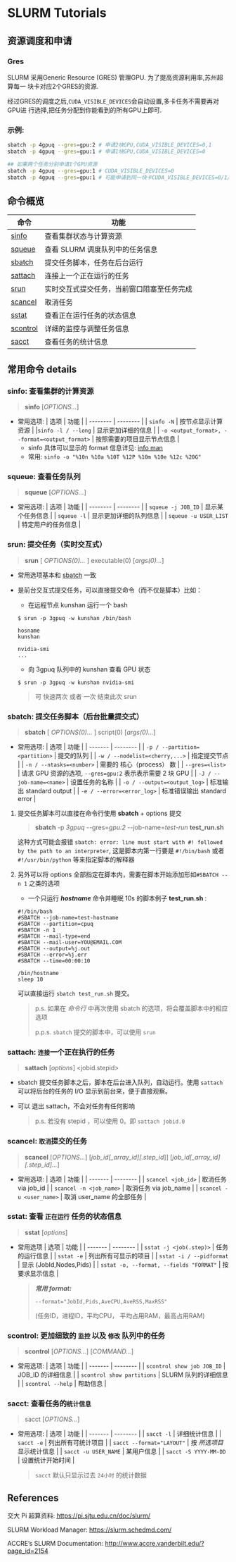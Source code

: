# SLURM Tutorials 
## 资源调度和申请
### Gres
SLURM 采用Generic Resource (GRES) 管理GPU. 为了提高资源利用率,苏州超算每一
块卡对应2个GRES的资源.

经过GRES的调度之后,`CUDA_VISIBLE_DEVICES`会自动设置,多卡任务不需要再对GPU进
行选择,把任务分配到你能看到的所有GPU上即可.

### 示例:
```bash
sbatch -p 4gpuq --gres=gpu:2 # 申请2块GPU,CUDA_VISIBLE_DEVICES=0,1
sbatch -p 4gpuq --gres=gpu:1 # 申请1块GPU,CUDA_VISIBLE_DEVICES=0

## 如果两个任务分别申请1个GPU资源
sbatch -p 4gpuq --gres=gpu:1 # CUDA_VISIBLE_DEVICES=0
sbatch -p 4gpuq --gres=gpu:1 # 可能申请到同一块卡CUDA_VISIBLE_DEVICES=0/1/2/3
```
## 命令概览

| 命令 | 功能 |
| -------- | -------- |
| [sinfo](#sinfo)    | 查看集群状态与计算资源 |
| [squeue](#squeue)   | 查看 SLURM 调度队列中的任务信息 |
| [sbatch](#sbatch)   | 提交任务脚本，任务在后台运行 |
| [sattach](#sattach)  | 连接上一个正在运行的任务 |
| [srun](#srun)     | 实时交互式提交任务，当前窗口阻塞至任务完成 |
| [scancel](#scancel)  | 取消任务 |
| [sstat](#sstat)    | 查看正在运行任务的状态信息|
| [scontrol](#scontrol) | 详细的监控与调整任务信息|
| [sacct](#sacct)    | 查看任务的统计信息 |



## 常用命令 details

### <span id="sinfo"> **sinfo**: 查看集群的计算资源 </span>

> **sinfo** [*OPTIONS...*]

* 常用选项:
    | 选项 | 功能 |
    | -------- | -------- |
    | `sinfo -N`     | 按节点显示计算资源 |
    |`sinfo -l / --long` | 显示更加详细的信息 |
    |  `-o <output_format>, --format=<output_format>` | 按照需要的项目显示节点信息 |
    * sinfo 具体可以显示的 format 信息详见: [info man](https://slurm.schedmd.com/sinfo.html)
    * 常用: `sinfo -o "%10n %10a %10T %12P %10m %10e %12c %20G"` 

### <span id="squeue"> **squeue**: 查看任务队列 </span>

> **squeue** [*OPTIONS...*]

* 常用选项:
    | 选项 | 功能 |
    | -------- | -------- |
    | `squeue -j JOB_ID`     | 显示某个任务信息 |
    | `squeue -l` | 显示更加详细的队列信息 |
    | `squeue -u USER_LIST` | 特定用户的任务信息 |

### <span id="srun"> **srun**: 提交任务（实时交互式） </span>

> **srun** [ *OPTIONS(0)...* ] executable(0) [*args(0)...*]

 * 常用选项基本和 [sbatch](#sbatch) 一致

 * 是前台交互式提交任务，可以直接提交命令（而不仅是脚本）比如：

     * 在远程节点 kunshan 运行一个 bash
     ```
     $ srun -p 3gpuq -w kunshan /bin/bash
     
     hosname 
     kunshan
     
     nvidia-smi 
     ...
     ```
     * 向 3gpuq 队列中的 kunshan 查看 GPU 状态
     ```
     $ srun -p 3gpuq -w kunshan nvidia-smi
     ```
     > 可 快速两次 <ctrl-c> 或者 一次 <ctrl-d> 结束此次 srun

### <span id="sbatch"> **sbatch**: 提交任务脚本（后台批量提交式）</span>

> **sbatch** [ *OPTIONS(0)...* ] script(0) [*args(0)...*]

 * 常用选项:
    | 选项 | 功能 |
    | ------- | -------- |
    | `-p / --partition=<partition>` | 提交的队列 |
    | `-w / --nodelist=<cherry,...>` | 指定提交节点 |
    | `-n / --ntasks=<number>` |  需要的 核心（process） 数 | 
    | `--gres=<list>` | 请求 GPU 资源的选项, `--gres=gpu:2` 表示表示需要 2 块 GPU |
    | `-J / --job-name=<name>` | 设置任务的名称 |
    | `-o / --output=<output_log>` | 标准输出 standard output |
    | `-e / --error=<error_log>` | 标准错误输出 standard error  |

 1. 提交任务脚本可以直接在命令行使用 **sbatch** + options 提交

     > **sbatch** -p *3gpuq* --gres=*gpu:2* --job-name=*test-run* **test_run.sh** 
    
    这种方式可能会报错 `sbatch: error: line must start with #! followed by the path to an interpreter`, 这是脚本内第一行要是 `#!/bin/bash` 或者 `#!/usr/bin/python` 等来指定脚本的解释器
    
 2. 另外可以将 options 全部指定在脚本内，需要在脚本开始添加形如`#SBATCH --n 1`  之类的选项
     
    * 一个只运行 ***hostname*** 命令并睡眠 10s 的脚本例子 **test_run.sh** :
    ```
    #!/bin/bash
    #SBATCH --job-name=test-hostname
    #SBATCH --partition=cpuq
    #SBATCH -n 1
    #SBATCH --mail-type=end
    #SBATCH --mail-user=YOU@EMAIL.COM
    #SBATCH --output=%j.out
    #SBATCH --error=%j.err
    #SBATCH --time=00:00:10

    /bin/hostname
    sleep 10
    ```
    可以直接运行 `sbatch test_run.sh` 提交。
    
    > p.s. 如果在 *命令行* 中再次使用 sbatch 的选项，将会覆盖脚本中的相应选项
    > 
    > p.p.s. `sbatch` 提交的脚本中，可以使用 `srun` 
    
### <span id="sattach"> **sattach**: `连接`一个正在执行的任务 </span>

> **sattach** [*options*] <jobid.stepid> 

 * sbatch 提交任务脚本之后，脚本在后台进入队列，自动运行。使用 `sattach` 可以将后台的任务的 I/O 显示到前台来，便于直接观察。
 * 可以 <ctrl-c> 退出 sattach，不会对任务有任何影响

    > p.s. 若没有 stepid ，可以使用 0。即 `sattach jobid.0`

### <span id="scancel"> **scancel**: `取消`提交的任务 </span>

> **scancel** [*OPTIONS...*] [*job_id[_array_id][.step_id*]] [*job_id[_array_id][.step_id]...*]

 * 常用选项:
    | 选项 | 功能 |
    | ------- | -------- |
    | `scancel <job_id>` | 取消任务 via job_id |
    | `scancel -n <job_name>` | 取消任务 via job_name |
    | `scancel -u <user_name>` |  取消 user_name 的全部任务 | 

### <span id="sstat"> **sstat**: 查看 `正在运行` 任务的状态信息
    
> **sstat** [*options*]

 * 常用选项
    | 选项 | 功能 |
    | ------- | -------- |
    | `sstat -j <job(.step)>` | 任务的运行信息 |
    | `sstat -e` | 列出所有可显示的项目 |
    | `sstat -i / --pidformat` | 显示 (JobId,Nodes,Pids) | 
    | `sstat -o, --format, --fields "FORMAT"` | 按要求显示信息 |
    
    > ***常用 format:*** 
    > 
    > `--format="JobId,Pids,AveCPU,AveRSS,MaxRSS" ` 
    > 
    > (任务ID，进程ID，平均CPU， 平均占用RAM，最高占用RAM)

### <span id="scontrol"> **scontrol**: 更加细致的 `监控` 以及 `修改` 队列中的任务 </span>

> **scontrol** [*OPTIONS...*] [*COMMAND...*]

 * 常用选项:
    | 选项 | 功能 |
    | ------- | -------- |
    | `scontrol show job JOB_ID` | JOB_ID 的详细信息 |
    | `scontrol show partitions` | SLURM 队列的详细信息 |
    | `scontrol --help` | 帮助信息 |

### <span id="sacct"> **sacct**: 查看任务的`统计信息` </span> 

> sacct [*OPTIONS...*]
 
 * 常用选项: 
    | 选项 | 功能 |
    | ------- | -------- |
    | `sacct -l` | 详细统计信息 |
    | `sacct -e` | 列出所有可统计项目 |
    | `sacct --format="LAYOUT"` | 按 *所选项目* 显示统计信息 | 
    | `sacct -u USER_NAME` | 某用户信息 |
    | `sacct -S YYYY-MM-DD` | 设置统计开始时间 |

    > `sacct` 默认只显示过去 `24小时` 的统计数据

## References
交大 Pi 超算资料: https://pi.sjtu.edu.cn/doc/slurm/

SLURM Workload Manager: https://slurm.schedmd.com/

ACCRE’s SLURM Documentation: http://www.accre.vanderbilt.edu/?page_id=2154


